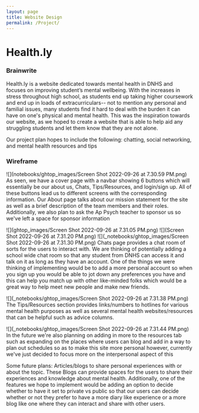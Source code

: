 ```yaml
---
layout: page
title: Website Design
permalink: /Project/
---
```

# Health.ly

### Brainwrite

Health.ly is a website dedicated towards mental health in DNHS and focuses on improving student’s mental wellbeing. With the increases in stress throughout high school, as students end up taking higher coursework and end up in loads of extracurriculars-- not to mention any personal and familial issues, many students find it hard to deal with the burden it can have on one's physical and mental health. This was the inspiration towards our website, as we hoped to create a website that is able to help aid any struggling students and let them know that they are not alone. 

Our project plan hopes to include the following: chatting, social networking, and mental health resources and tips

### Wireframe
![](notebooks/ghtop_images/Screen Shot 2022-09-26 at 7.30.59 PM.png)
As seen, we have a cover page with a navbar showing 6 buttons which will essentially be our about us, Chats, Tips/Resources, and login/sign up. All of these buttons lead us to different screens with the corresponding information. 
Our About page talks about our mission statement for the site as well as a brief description of the team members and their roles. Additionally, we also plan to ask the Ap Psych teacher to sponsor us so we've left a space for sponsor information

![](ghtop_images/Screen Shot 2022-09-26 at 7.31.05 PM.png)
![](Screen Shot 2022-09-26 at 7.31.20 PM.png)
![](_notebooks/ghtop_images/Screen Shot 2022-09-26 at 7.31.30 PM.png)
Chats page provides a chat room of sorts for the users to interact with. We are thinking of potentially adding a school wide chat room so that any student from DNHS can access it and talk on it as long as they have an account. One of the things we were thinking of implementing would be to add a more personal account so when you sign up you would be able to jot down any preferences you have and this can help you match up with other like-minded folks which would be a great way to help meet new people and make new friends.

![](_notebooks/ghtop_images/Screen Shot 2022-09-26 at 7.31.38 PM.png)
The Tips/Resources section provides links/numbers to hotlines for various mental health purposes as well as several mental health websites/resources that can be helpful such as advice columns.

![](_notebooks/ghtop_images/Screen Shot 2022-09-26 at 7.31.44 PM.png)
In the future we're also planning on adding in more to the resources tab such as expanding on the places where users can blog and add in a way to plan out schedules so as to make this site more personal however, currently we've just decided to focus more on the interpersonal aspect of this 

Some future plans: Articles/blogs to share personal experiences with or about the topic. These Blogs can provide spaces for the users to share their experiences and knowledge about mental health. Additionally, one of the features we hope to implement would be adding an option to decide whether to have it set to private vs public so that our users can decide whether or not they prefer to have a more diary like experience or a more blog like one where they can interact and share with other users.